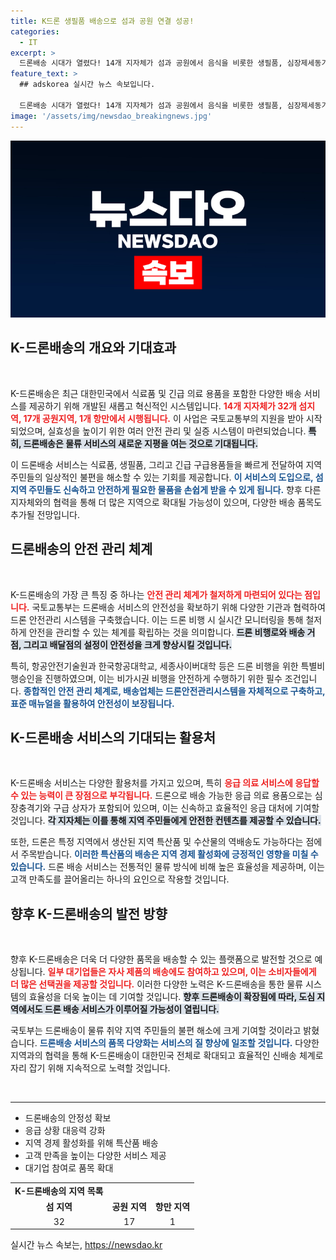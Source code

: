 ```yaml
---
title: K드론 생필품 배송으로 섬과 공원 연결 성공!
categories:
  - IT
excerpt: >
  드론배송 시대가 열렸다! 14개 지자체가 섬과 공원에서 음식을 비롯한 생필품, 심장제세동기를 드론으로 신속 배달한다. K-드론배송이 시작되는 혁신의 순간을 놓치지 마세요!
feature_text: >
  ## adskorea 실시간 뉴스 속보입니다.

  드론배송 시대가 열렸다! 14개 지자체가 섬과 공원에서 음식을 비롯한 생필품, 심장제세동기를 드론으로 신속 배달한다. K-드론배송이 시작되는 혁신의 순간을 놓치지 마세요!
image: '/assets/img/newsdao_breakingnews.jpg'
---
```


<p><img src="/assets/img/newsdao_breakingnews.jpg" alt="adskorea 속보" /></p>

<h2 data-ke-size="size26">K-드론배송의 개요와 기대효과</h2>

<p data-ke-size="size16">&nbsp;</p>

<p>K-드론배송은 최근 대한민국에서 식료품 및 긴급 의료 용품을 포함한 다양한 배송 서비스를 제공하기 위해 개발된 새롭고 혁신적인 시스템입니다. <b><span style="color: #ee2323;">14개 지자체가 32개 섬지역, 17개 공원지역, 1개 항만에서 시행됩니다.</span></b> 이 사업은 국토교통부의 지원을 받아 시작되었으며, 실효성을 높이기 위한 여러 안전 관리 및 실증 시스템이 마련되었습니다. <b><span style="background-color: #21538527;">특히, 드론배송은 물류 서비스의 새로운 지평을 여는 것으로 기대됩니다.</span></b></p>

<p>이 드론배송 서비스는 식료품, 생필품, 그리고 긴급 구급용품들을 빠르게 전달하여 지역 주민들의 일상적인 불편을 해소할 수 있는 기회를 제공합니다. <b><span style="color: #1a5490;">이 서비스의 도입으로, 섬 지역 주민들도 신속하고 안전하게 필요한 물품을 손쉽게 받을 수 있게 됩니다.</span></b> 향후 다른 지자체와의 협력을 통해 더 많은 지역으로 확대될 가능성이 있으며, 다양한 배송 품목도 추가될 전망입니다.</p>

<h2 data-ke-size="size26">드론배송의 안전 관리 체계</h2>

<p data-ke-size="size16">&nbsp;</p>

<p>K-드론배송의 가장 큰 특징 중 하나는 <b><span style="color: #ee2323;">안전 관리 체계가 철저하게 마련되어 있다는 점입니다.</span></b> 국토교통부는 드론배송 서비스의 안전성을 확보하기 위해 다양한 기관과 협력하여 드론 안전관리 시스템을 구축했습니다. 이는 드론 비행 시 실시간 모니터링을 통해 철저하게 안전을 관리할 수 있는 체계를 확립하는 것을 의미합니다. <b><span style="background-color: #21538527;">드론 비행로와 배송 거점, 그리고 배달점의 설정이 안전성을 크게 향상시킬 것입니다.</span></b></p>

<p>특히, 항공안전기술원과 한국항공대학교, 세종사이버대학 등은 드론 비행을 위한 특별비행승인을 진행하였으며, 이는 비가시권 비행을 안전하게 수행하기 위한 필수 조건입니다. <b><span style="color: #1a5490;">종합적인 안전 관리 체계로, 배송업체는 드론안전관리시스템을 자체적으로 구축하고, 표준 매뉴얼을 활용하여 안전성이 보장됩니다.</span></b></p>

<h2 data-ke-size="size26">K-드론배송 서비스의 기대되는 활용처</h2>

<p data-ke-size="size16">&nbsp;</p>

<p>K-드론배송 서비스는 다양한 활용처를 가지고 있으며, 특히 <b><span style="color: #ee2323;">응급 의료 서비스에 응답할 수 있는 능력이 큰 장점으로 부각됩니다.</span></b>  드론으로 배송 가능한 응급 의료 용품으로는 심장충격기와 구급 상자가 포함되어 있으며, 이는 신속하고 효율적인 응급 대처에 기여할 것입니다. <b><span style="background-color: #21538527;">각 지자체는 이를 통해 지역 주민들에게 안전한 컨텐츠를 제공할 수 있습니다.</span></b></p>

<p>또한, 드론은 특정 지역에서 생산된 지역 특산품 및 수산물의 역배송도 가능하다는 점에서 주목받습니다. <b><span style="color: #1a5490;">이러한 특산품의 배송은 지역 경제 활성화에 긍정적인 영향을 미칠 수 있습니다.</span></b> 드론 배송 서비스는 전통적인 물류 방식에 비해 높은 효율성을 제공하며, 이는 고객 만족도를 끌어올리는 하나의 요인으로 작용할 것입니다.</p>

<h2 data-ke-size="size26">향후 K-드론배송의 발전 방향</h2>

<p data-ke-size="size16">&nbsp;</p>

<p>향후 K-드론배송은 더욱 더 다양한 품목을 배송할 수 있는 플랫폼으로 발전할 것으로 예상됩니다. <b><span style="color: #ee2323;">일부 대기업들은 자사 제품의 배송에도 참여하고 있으며, 이는 소비자들에게 더 많은 선택권을 제공할 것입니다.</span></b> 이러한 다양한 노력은 K-드론배송을 통한 물류 시스템의 효율성을 더욱 높이는 데 기여할 것입니다. <b><span style="background-color: #21538527;">향후 드론배송이 확장됨에 따라, 도심 지역에서도 드론 배송 서비스가 이루어질 가능성이 열립니다.</span></b> </p>

<p>국토부는 드론배송이 물류 취약 지역 주민들의 불편 해소에 크게 기여할 것이라고 밝혔습니다. <b><span style="color: #1a5490;">드론배송 서비스의 품목 다양화는 서비스의 질 향상에 일조할 것입니다.</span></b> 다양한 지역과의 협력을 통해 K-드론배송이 대한민국 전체로 확대되고 효율적인 신배송 체계로 자리 잡기 위해 지속적으로 노력할 것입니다. </p>

<p data-ke-size="size16">&nbsp;</p>

<hr>

<ul>
<li>드론배송의 안정성 확보</li>
<li>응급 상황 대응력 강화</li>
<li>지역 경제 활성화를 위해 특산품 배송</li>
<li>고객 만족을 높이는 다양한 서비스 제공</li>
<li>대기업 참여로 품목 확대</li>
</ul>

<table style="width: 100%;">
<tr>
<td style="text-align: center; height: 17px;"><b>K-드론배송의 지역 목록</b></td>
</tr>
<tr>
<td style="text-align: center; height: 17px;"><b>섬 지역</b></td>
<td style="text-align: center; height: 17px;"><b>공원 지역</b></td>
<td style="text-align: center; height: 17px;"><b>항만 지역</b></td>
</tr>
<tr>
<td style="text-align: center; height: 17px;">32</td>
<td style="text-align: center; height: 17px;">17</td>
<td style="text-align: center; height: 17px;">1</td>
</tr>
</table>
실시간 뉴스 속보는, <a href="https://newsdao.kr" rel="dofollow">https://newsdao.kr</a>


